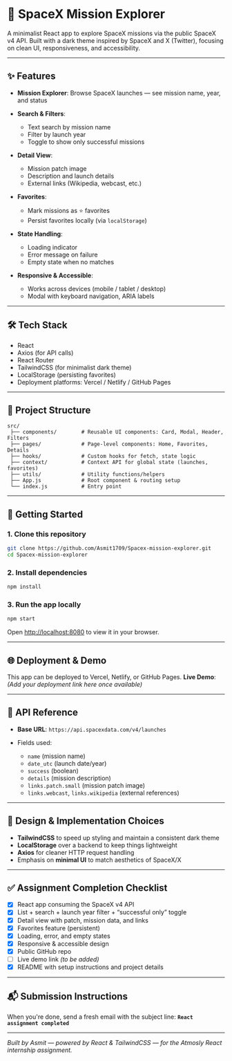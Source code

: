 # 🚀 SpaceX Mission Explorer

A minimalist React app to explore SpaceX missions via the public SpaceX v4 API.
Built with a dark theme inspired by SpaceX and X (Twitter), focusing on clean UI, responsiveness, and accessibility.

---

## ✨ Features

* **Mission Explorer**: Browse SpaceX launches — see mission name, year, and status
* **Search & Filters**:

  * Text search by mission name
  * Filter by launch year
  * Toggle to show only successful missions
* **Detail View**:

  * Mission patch image
  * Description and launch details
  * External links (Wikipedia, webcast, etc.)
* **Favorites**:

  * Mark missions as ⭐ favorites
  * Persist favorites locally (via `localStorage`)
* **State Handling**:

  * Loading indicator
  * Error message on failure
  * Empty state when no matches
* **Responsive & Accessible**:

  * Works across devices (mobile / tablet / desktop)
  * Modal with keyboard navigation, ARIA labels

---

## 🛠️ Tech Stack

* React
* Axios (for API calls)
* React Router
* TailwindCSS (for minimalist dark theme)
* LocalStorage (persisting favorites)
* Deployment platforms: Vercel / Netlify / GitHub Pages

---

## 📁 Project Structure

```
src/
 ├── components/        # Reusable UI components: Card, Modal, Header, Filters
 ├── pages/             # Page-level components: Home, Favorites, Details
 ├── hooks/             # Custom hooks for fetch, state logic
 ├── context/           # Context API for global state (launches, favorites)
 ├── utils/             # Utility functions/helpers
 ├── App.js             # Root component & routing setup
 └── index.js           # Entry point
```

---

## 🚀 Getting Started

### 1. Clone this repository

```bash
git clone https://github.com/Asmit1709/Spacex-mission-explorer.git
cd Spacex-mission-explorer
```

### 2. Install dependencies

```bash
npm install
```

### 3. Run the app locally

```bash
npm start
```

Open [http://localhost:8080](http://localhost:8080) to view it in your browser.

---

## 🌐 Deployment & Demo

This app can be deployed to Vercel, Netlify, or GitHub Pages.
**Live Demo**: *(Add your deployment link here once available)*

---

## 📖 API Reference

* **Base URL**: `https://api.spacexdata.com/v4/launches`
* Fields used:

  * `name` (mission name)
  * `date_utc` (launch date/year)
  * `success` (boolean)
  * `details` (mission description)
  * `links.patch.small` (mission patch image)
  * `links.webcast`, `links.wikipedia` (external references)

---

## 🎯 Design & Implementation Choices

* **TailwindCSS** to speed up styling and maintain a consistent dark theme
* **LocalStorage** over a backend to keep things lightweight
* **Axios** for cleaner HTTP request handling
* Emphasis on **minimal UI** to match aesthetics of SpaceX/X

---

## ✅ Assignment Completion Checklist

* [x] React app consuming the SpaceX v4 API
* [x] List + search + launch year filter + “successful only” toggle
* [x] Detail view with patch, mission data, and links
* [x] Favorites feature (persistent)
* [x] Loading, error, and empty states
* [x] Responsive & accessible design
* [x] Public GitHub repo
* [ ] Live demo link *(to be added)*
* [x] README with setup instructions and project details

---

## 📬 Submission Instructions

When you're done, send a fresh email with the subject line:
**`React assignment completed`**

---

*Built by Asmit — powered by React & TailwindCSS — for the Atmosly React internship assignment.*
